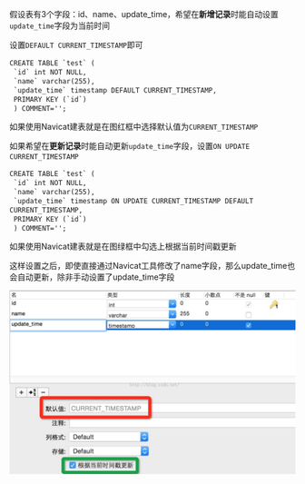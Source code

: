 假设表有3个字段：id、name、update_time，希望在**新增记录**时能自动设置`update_time`字段为当前时间 

设置`DEFAULT CURRENT_TIMESTAMP`即可

```
CREATE TABLE `test` (
 `id` int NOT NULL,
 `name` varchar(255),
 `update_time` timestamp DEFAULT CURRENT_TIMESTAMP,
 PRIMARY KEY (`id`)
 ) COMMENT='';
```

如果使用Navicat建表就是在图红框中选择默认值为`CURRENT_TIMESTAMP`

如果希望在**更新记录**时能自动更新`update_time`字段，设置`ON UPDATE CURRENT_TIMESTAMP`

```
CREATE TABLE `test` (
 `id` int NOT NULL,
 `name` varchar(255),
 `update_time` timestamp ON UPDATE CURRENT_TIMESTAMP DEFAULT CURRENT_TIMESTAMP,
 PRIMARY KEY (`id`)
 ) COMMENT='';
```

如果使用Navicat建表就是在图绿框中勾选上根据当前时间戳更新

这样设置之后，即使直接通过Navicat工具修改了name字段，那么update_time也会自动更新，除非手动设置了update_time字段

![](./images/自动更新时间戳.jpg)
